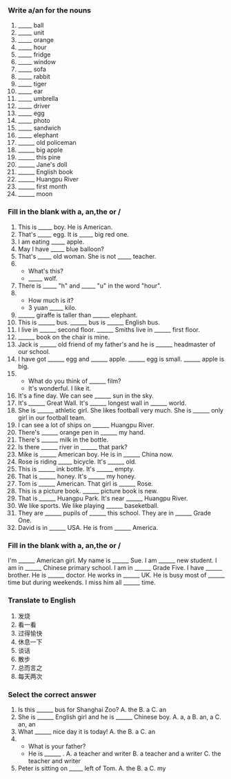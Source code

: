 ### Write a/an for the nouns
1. _____ ball
2. _____ unit
3. _____ orange
4. _____ hour
5. _____ fridge
6. _____ window
7. _____ sofa
8. _____ rabbit
9. _____ tiger
10. _____ ear
11. _____ umbrella
12. _____ driver
13. _____ egg
14. _____ photo
15. _____ sandwich
16. _____ elephant
17. ______ old policeman
18. ______ big apple
19. ______ this pine
20. ______ Jane's doll
21. ______ English book
22. ______ Huangpu River
23. ______ first month
24. ______ moon

### Fill in the blank with a, an,the or /
1. This is _____ boy. He is American.
2. That's _____ egg. It is _____ big red one.
3. I am eating _____ apple.
4. May I have _____ blue balloon?
5. That's _____ old woman. She is not _____ teacher.
6. - What's this?
   - _____ wolf.
7. There is _____ "h" and _____ "u" in the word "hour".
8. - How much is it?
   - 3 yuan _____ kilo.
9. ______ giraffe is taller than ______ elephant.
10. This is ______ bus. ______ bus is ______ English bus.
11. I live in ______ second floor. ______ Smiths live in ______ first floor.
12. ______ book on the chair is mine.
13. Jack is ______ old friend of my father's and he is ______ headmaster of our school.
14. I have got ______ egg and ______ apple. ______ egg is small. ______ apple is big.
15. - What do you think of ______ film?
	 - It's wonderful. I like it.
16. It's a fine day. We can see ______ sun in the sky.
17. It's ______ Great Wall. It's ______ longest wall in ______ world.
18. She is ______ athletic girl. She likes football very much. She is ______ only girl in our football team.
19. I can see a lot of ships on ______ Huangpu River.
20. There's ______ orange pen in ______ my hand.
21. There's ______ milk in the bottle.
22. Is there ______ river in ______ that park?
23. Mike is ______ American boy. He is in ______ China now.
24. Rose is riding _____ bicycle. It's ______ old.
25. This is ______ ink bottle. It's ______ empty.
26. That is ______ honey. It's ______ my honey.
27. Tom is ______ American. That girl is ______ Rose.
28. This is a picture book. ______ picture book is new.
29. That is ______ Huangpu Park. It's near ______ Huangpu River.
30. We like sports. We like playing ______ baseketball.
31. They are ______ pupils of ______ this school. They are in ______ Grade One.
32. David is in ______ USA. He is from ______ America.

### Fill in the blank with a, an,the or /
I'm ______ American girl. My name is ______ Sue. I am ______ new student. I am in ______ Chinese primary school. I am in ______ Grade Five. I have ______ brother. He is ______ doctor. He works in ______ UK. He is busy most of ______ time but during weekends. I miss him all ______ time.

### Translate to English
1. 发烧
2. 看一看
3. 过得愉快
4. 休息一下
5. 谈话
6. 散步
7. 总而言之
8. 每天两次

### Select the correct answer
1. Is this ______ bus for Shanghai Zoo?
	A. the 					B. a 					C. an
2. She is ______ English girl and he is ______ Chinese boy.
	A. a, a 					B. an, a 			C. an, an
3. What ______ nice day it is today!
	A. the 					B. a 					C. an
4. - What is your father?
	- He is ______ .
	A. a teacher and writer		B. a teacher and a writer
	C. the teacher and writer
5. Peter is sitting on _____ left of Tom.
	A. the 					B. a 					C. my

